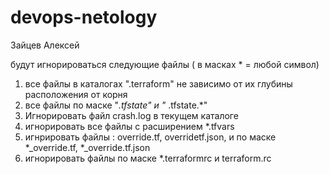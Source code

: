 # devops-netology
Зайцев Алексей

будут игнорироваться следующие файлы ( в масках * = любой символ) 
1. все файлы в каталогах ".terraform" не зависимо от их глубины расположения от корня 
2. все файлы по маске "*.tfstate" и "* .tfstate.*"
3. Игнорировать файл crash.log в текущем каталоге
4. игнорировать все файлы с расширением *.tfvars
5. игнрировать файлы : override.tf, overridetf.json, и по маске *_override.tf, *_override.tf.json
6. игнорировать файлы по маске *.terraformrc и terraform.rc
